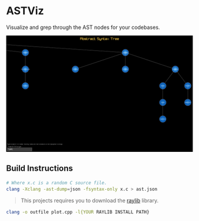 # ASTViz

Visualize and grep through the AST nodes for your codebases.

![holy](./assets/ast.png)


## Build Instructions

```sh
# Where x.c is a random C source file.
clang -Xclang -ast-dump=json -fsyntax-only x.c > ast.json
```

> This projects requires you to download the [raylib](https://www.raylib.com/) library.

```sh
clang -o outfile plot.cpp -l{YOUR RAYLIB INSTALL PATH}
```
